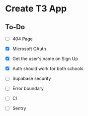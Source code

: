 # Create T3 App

## To-Do

- [ ] 404 Page
- [x] Microsoft OAuth
- [x] Get the user's name on Sign Up
- [x] Auth should work for both schools
- [ ] Supabase security
- [ ] Error boundary
- [ ] CI
- [ ] Sentry

